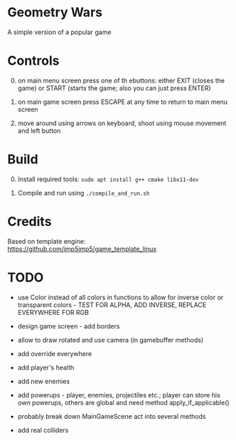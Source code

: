 # Geometry Wars

A simple version of a popular game

# Controls

0. on main menu screen press one of th ebuttons: either EXIT (closes the game) or START (starts the game; also you can just press ENTER)

1. on main game screen press ESCAPE at any time to return to main menu screen

2. move around using arrows on keyboard, shoot using mouse movement and left button

# Build

0. Install required tools: `sudo apt install g++ cmake libx11-dev`

1. Compile and run using `./compile_and_run.sh`

# Credits

Based on template engine: https://github.com/imp5imp5/game_template_linux

# TODO

- use Color instead of all colors in functions to allow for inverse color or transparent colors - TEST FOR ALPHA, ADD INVERSE, REPLACE EVERYWHERE FOR RGB


- design game screen - add borders

- allow to draw rotated and use camera (in gamebuffer methods)

- add override everywhere


- add player's health

- add new enemies

- add powerups - player, enemies, projectiles etc.; player can store his own powerups, others are global and need method apply_if_applicable()


- probably break down MainGameScene act into several methods

- add real colliders
